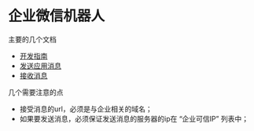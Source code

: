 
# 企业微信机器人


主要的几个文档

 - [开发指南](https://developer.work.weixin.qq.com/document/path/90664)
 - [发送应用消息](https://developer.work.weixin.qq.com/document/path/90236)
 - [接收消息](https://developer.work.weixin.qq.com/document/path/90238)


几个需要注意的点

 - 接受消息的url，必须是与企业相关的域名；
 - 如果要发送消息，必须保证发送消息的服务器的ip在 “企业可信IP” 列表中；
